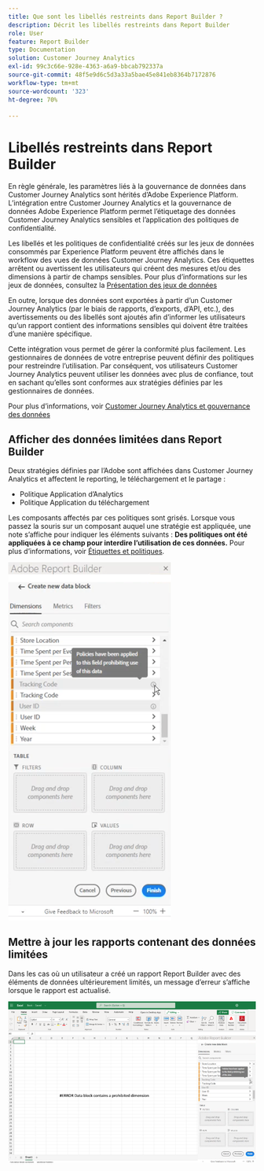 ```yaml
---
title: Que sont les libellés restreints dans Report Builder ?
description: Décrit les libellés restreints dans Report Builder
role: User
feature: Report Builder
type: Documentation
solution: Customer Journey Analytics
exl-id: 99c3c66e-928e-4363-a6a9-bbcab792337a
source-git-commit: 48f5e9d6c5d3a33a5bae45e841eb8364b7172876
workflow-type: tm+mt
source-wordcount: '323'
ht-degree: 70%

---
```


# Libellés restreints dans Report Builder

En règle générale, les paramètres liés à la gouvernance de données dans Customer Journey Analytics sont hérités d’Adobe Experience Platform. L’intégration entre Customer Journey Analytics et la gouvernance de données Adobe Experience Platform permet l’étiquetage des données Customer Journey Analytics sensibles et l’application des politiques de confidentialité.

Les libellés et les politiques de confidentialité créés sur les jeux de données consommés par Experience Platform peuvent être affichés dans le workflow des vues de données Customer Journey Analytics. Ces étiquettes arrêtent ou avertissent les utilisateurs qui créent des mesures et/ou des dimensions à partir de champs sensibles. Pour plus d’informations sur les jeux de données, consultez la [Présentation des jeux de données](https://experienceleague.adobe.com/docs/experience-platform/catalog/datasets/overview.html?lang=fr)

En outre, lorsque des données sont exportées à partir d’un Customer Journey Analytics (par le biais de rapports, d’exports, d’API, etc.), des avertissements ou des libellés sont ajoutés afin d’informer les utilisateurs qu’un rapport contient des informations sensibles qui doivent être traitées d’une manière spécifique.

Cette intégration vous permet de gérer la conformité plus facilement. Les gestionnaires de données de votre entreprise peuvent définir des politiques pour restreindre l’utilisation. Par conséquent, vos utilisateurs Customer Journey Analytics peuvent utiliser les données avec plus de confiance, tout en sachant qu’elles sont conformes aux stratégies définies par les gestionnaires de données.

Pour plus d’informations, voir [Customer Journey Analytics et gouvernance des données](https://experienceleague.adobe.com/docs/analytics-platform/using/cja-privacy/privacy-overview.html?lang=fr)

## Afficher des données limitées dans Report Builder

Deux stratégies définies par l’Adobe sont affichées dans Customer Journey Analytics et affectent le reporting, le téléchargement et le partage :

* Politique Application d’Analytics
* Politique Application du téléchargement

Les composants affectés par ces politiques sont grisés. Lorsque vous passez la souris sur un composant auquel une stratégie est appliquée, une note s’affiche pour indiquer les éléments suivants : **Des politiques ont été appliquées à ce champ pour interdire l’utilisation de ces données.** Pour plus d’informations, voir [Étiquettes et politiques](https://experienceleague.adobe.com/docs/analytics-platform/using/cja-dataviews/data-governance.html?lang=fr).

![La note de politique indiquant l’utilisation interdite des données.](assets/rb-restricted-label.png)

## Mettre à jour les rapports contenant des données limitées

Dans les cas où un utilisateur a créé un rapport Report Builder avec des éléments de données ultérieurement limités, un message d’erreur s’affiche lorsque le rapport est actualisé.

![Le message d’erreur affiché une fois les éléments de données restreints par la suite.](assets/error-restricted-data.png)
